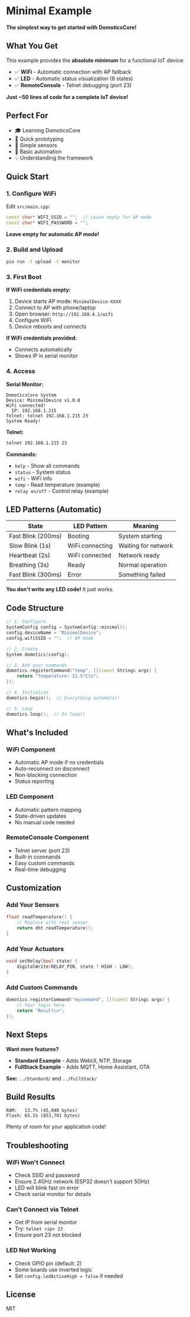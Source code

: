 # Minimal Example

**The simplest way to get started with DomoticsCore!**

## What You Get

This example provides the **absolute minimum** for a functional IoT device:

- ✅ **WiFi** - Automatic connection with AP fallback
- ✅ **LED** - Automatic status visualization (8 states)
- ✅ **RemoteConsole** - Telnet debugging (port 23)

**Just ~50 lines of code for a complete IoT device!**

## Perfect For

- 🎓 Learning DomoticsCore
- 🚀 Quick prototyping
- 📡 Simple sensors
- 🔧 Basic automation
- 💡 Understanding the framework

## Quick Start

### 1. Configure WiFi

Edit `src/main.cpp`:

```cpp
const char* WIFI_SSID = "";  // Leave empty for AP mode
const char* WIFI_PASSWORD = "";
```

**Leave empty for automatic AP mode!**

### 2. Build and Upload

```bash
pio run -t upload -t monitor
```

### 3. First Boot

**If WiFi credentials empty:**
1. Device starts AP mode: `MinimalDevice-XXXX`
2. Connect to AP with phone/laptop
3. Open browser: `http://192.168.4.1/wifi`
4. Configure WiFi
5. Device reboots and connects

**If WiFi credentials provided:**
- Connects automatically
- Shows IP in serial monitor

### 4. Access

**Serial Monitor:**
```
DomoticsCore System
Device: MinimalDevice v1.0.0
WiFi connected!
  IP: 192.168.1.215
Telnet: telnet 192.168.1.215 23
System Ready!
```

**Telnet:**
```bash
telnet 192.168.1.215 23
```

**Commands:**
- `help` - Show all commands
- `status` - System status
- `wifi` - WiFi info
- `temp` - Read temperature (example)
- `relay on/off` - Control relay (example)

## LED Patterns (Automatic)

| State | LED Pattern | Meaning |
|-------|-------------|---------|
| Fast Blink (200ms) | Booting | System starting |
| Slow Blink (1s) | WiFi connecting | Waiting for network |
| Heartbeat (2s) | WiFi connected | Network ready |
| Breathing (3s) | Ready | Normal operation |
| Fast Blink (300ms) | Error | Something failed |

**You don't write any LED code!** It just works.

## Code Structure

```cpp
// 1. Configure
SystemConfig config = SystemConfig::minimal();
config.deviceName = "MinimalDevice";
config.wifiSSID = "";  // AP mode

// 2. Create
System domotics(config);

// 3. Add your commands
domotics.registerCommand("temp", [](const String& args) {
    return "Temperature: 22.5°C\n";
});

// 4. Initialize
domotics.begin();  // Everything automatic!

// 5. Loop
domotics.loop();  // In loop()
```

## What's Included

### WiFi Component
- Automatic AP mode if no credentials
- Auto-reconnect on disconnect
- Non-blocking connection
- Status reporting

### LED Component
- Automatic pattern mapping
- State-driven updates
- No manual code needed

### RemoteConsole Component
- Telnet server (port 23)
- Built-in commands
- Easy custom commands
- Real-time debugging

## Customization

### Add Your Sensors

```cpp
float readTemperature() {
    // Replace with real sensor
    return dht.readTemperature();
}
```

### Add Your Actuators

```cpp
void setRelay(bool state) {
    digitalWrite(RELAY_PIN, state ? HIGH : LOW);
}
```

### Add Custom Commands

```cpp
domotics.registerCommand("mycommand", [](const String& args) {
    // Your logic here
    return "Result\n";
});
```

## Next Steps

**Want more features?**

- **Standard Example** - Adds WebUI, NTP, Storage
- **FullStack Example** - Adds MQTT, Home Assistant, OTA

**See:** `../Standard/` and `../FullStack/`

## Build Results

```
RAM:   13.7% (45,040 bytes)
Flash: 65.1% (853,701 bytes)
```

Plenty of room for your application code!

## Troubleshooting

### WiFi Won't Connect

- Check SSID and password
- Ensure 2.4GHz network (ESP32 doesn't support 5GHz)
- LED will blink fast on error
- Check serial monitor for details

### Can't Connect via Telnet

- Get IP from serial monitor
- Try: `telnet <ip> 23`
- Ensure port 23 not blocked

### LED Not Working

- Check GPIO pin (default: 2)
- Some boards use inverted logic
- Set `config.ledActiveHigh = false` if needed

## License

MIT
